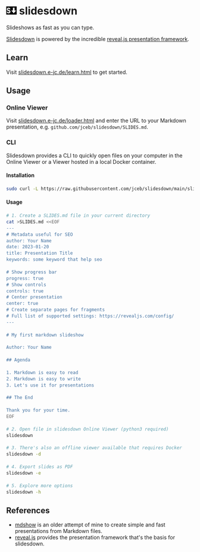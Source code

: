 # <img src="./public/favicon.svg" alt="logo" style="height: 0.8em; margin: 0" /> slidesdown

Slideshows as fast as you can type.

[Slidesdown](https://slidesdown.e-jc.de) is powered by the incredible
[reveal.js presentation framework](https://revealjs.com/).

## Learn

Visit [slidesdown.e-jc.de/learn.html](https://slidesdown.e-jc.de/learn.html) to
get started.

## Usage

### Online Viewer

Visit [slidesdown.e-jc.de/loader.html](https://slidesdown.e-jc.de/loader.html)
and enter the URL to your Markdown presentation, e.g.
`github.com/jceb/slidesdown/SLIDES.md`.

### CLI

Slidesdown provides a CLI to quickly open files on your computer in the Online
Viewer or a Viewer hosted in a local Docker container.

#### Installation

```bash
sudo curl -L https://raw.githubusercontent.com/jceb/slidesdown/main/slidesdown -o /usr/local/bin/slidesdown; sudo chmod a+x /usr/local/bin/slidesdown
```

#### Usage

```bash
# 1. Create a SLIDES.md file in your current directory
cat >SLIDES.md <<EOF
---
# Metadata useful for SEO
author: Your Name
date: 2023-01-20
title: Presentation Title
keywords: some keyword that help seo

# Show progress bar
progress: true
# Show controls
controls: true
# Center presentation
center: true
# Create separate pages for fragments
# Full list of supported settings: https://revealjs.com/config/
---

# My first markdown slideshow

Author: Your Name

## Agenda

1. Markdown is easy to read
2. Markdown is easy to write
3. Let's use it for presentations

## The End

Thank you for your time.
EOF

# 2. Open file in slidesdown Online Viewer (python3 required)
slidesdown

# 3. There's also an offline viewer available that requires Docker
slidesdown -d

# 4. Export slides as PDF
slidesdown -e

# 5. Explore more options
slidesdown -h
```

## References

- [mdshow](https://github.com/jceb/mdshow) is an older attempt of mine to create
  simple and fast presentations from Markdown files.
- [reveal.js](https://revealjs.com/) provides the presentation framework that's
  the basis for slidesdown.
